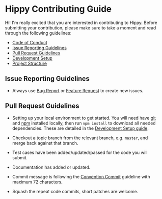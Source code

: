 # Hippy Contributing Guide

Hi! I'm really excited that you are interested in contributing to Hippy. Before submitting your contribution, please make sure to take a moment and read through the following guidelines:

- [Code of Conduct](https://github.com/Tencent/Hippy/blob/master/.github/CODE_OF_CONDUCT.md)
- [Issue Reporting Guidelines](#issue-reporting-guidelines)
- [Pull Request Guidelines](#pull-request-guidelines)
- [Development Setup](https://github.com/Tencent/Hippy#getting-started)
- [Project Structure](https://github.com/Tencent/Hippy#project-structure)

## Issue Reporting Guidelines

- Always use [Bug Report](https://github.com/Tencent/Hippy/blob/master/.github/ISSUE_TEMPLATE/bug_report.md) or [Feature Request](https://github.com/Tencent/Hippy/blob/master/.github/ISSUE_TEMPLATE/feature_request.md) to create new issues.

## Pull Request Guidelines

- Setting up your local environment to get started. You will need have [git](https://git-scm.com/) and [npm](https://docs.npmjs.com/downloading-and-installing-node-js-and-npm) installed locally, then run `npm install` to download all needed dependencies. These are detailed in the [Development Setup guide](https://github.com/Tencent/Hippy#getting-started). 

- Checkout a topic branch from the relevant branch, e.g. `master`, and merge back against that branch.

- Test cases have been added/updated/passed for the code you will submit.

- Documentation has added or updated.

- Commit message is following the [Convention Commit](https://conventionalcommits.org/) guideline with maximum 72 characters.

- Squash the repeat code commits, short patches are welcome.
